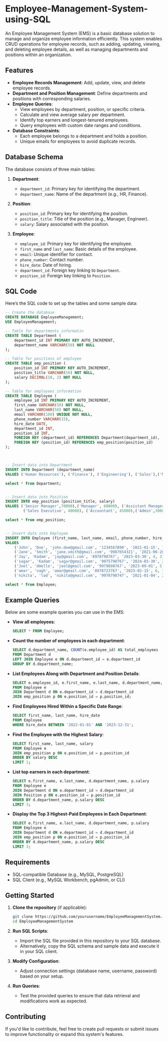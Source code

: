 # Employee-Management-System-using-SQL

An Employee Management System (EMS) is a basic database solution to manage and organize employee information efficiently. This system enables CRUD operations for employee records, such as adding, updating, viewing, and deleting employee details, as well as managing departments and positions within an organization.

## Features

- **Employee Records Management**: Add, update, view, and delete employee records.
- **Department and Position Management**: Define departments and positions with corresponding salaries.
- **Employee Queries**:
  - View employees by department, position, or specific criteria.
  - Calculate and view average salary per department.
  - Identify top earners and longest-tenured employees.
  - Query employees with custom date ranges and conditions.
- **Database Constraints**:
  - Each employee belongs to a department and holds a position.
  - Unique emails for employees to avoid duplicate records.

## Database Schema

The database consists of three main tables:

1. **Department**:
   - `department_id`: Primary key for identifying the department.
   - `department_name`: Name of the department (e.g., HR, Finance).

2. **Position**:
   - `position_id`: Primary key for identifying the position.
   - `position_title`: Title of the position (e.g., Manager, Engineer).
   - `salary`: Salary associated with the position.

3. **Employee**:
   - `employee_id`: Primary key for identifying the employee.
   - `first_name` and `last_name`: Basic details of the employee.
   - `email`: Unique identifier for contact.
   - `phone_number`: Contact number.
   - `hire_date`: Date of hiring.
   - `department_id`: Foreign key linking to `Department`.
   - `position_id`: Foreign key linking to `Position`.

## SQL Code

Here’s the SQL code to set up the tables and some sample data:

```sql
-- Create the database
CREATE DATABASE EmployeeManagement;
USE EmployeeManagement;

-- Table for departments informatin
CREATE TABLE Department (
    department_id INT PRIMARY KEY AUTO_INCREMENT,
    department_name VARCHAR(50) NOT NULL
);

-- Table for positions of employee
CREATE TABLE emp_position (
    position_id INT PRIMARY KEY AUTO_INCREMENT,
    position_title VARCHAR(50) NOT NULL,
    salary DECIMAL(10, 2) NOT NULL
);

-- Table for employees information
CREATE TABLE Employee (
    employee_id INT PRIMARY KEY AUTO_INCREMENT,
    first_name VARCHAR(50) NOT NULL,
    last_name VARCHAR(50) NOT NULL,
    email VARCHAR(100) UNIQUE NOT NULL,
    phone_number VARCHAR(15),
    hire_date DATE,
    department_id INT,
    position_id INT,
    FOREIGN KEY (department_id) REFERENCES Department(department_id),
    FOREIGN KEY (position_id) REFERENCES emp_position(position_id)
);



-- Insert data into Department
INSERT INTO Department (department_name)
VALUES ('Human Resources'), ('Finance'), ('Engineering'), ('Sales'),('Marketing'),('IT'),('Customer service'),('Accounting');

select * from Department;


-- Insert data into Position
INSERT INTO emp_position (position_title, salary)
VALUES ('Senior Manager',70000),('Manager', 60000), ('Assistant Manager',50000), ('Engineer', 50000), 
		('Sales Executive', 40000), ('Accountant', 45000),('Admin',30000),('Associate', 40000);

select * from emp_position;


-- Insert data into Employee
INSERT INTO Employee (first_name, last_name, email, phone_number, hire_date, department_id, position_id)
VALUES 
    ('John', 'Doe', 'john.doe@gmail.com', '1234567890', '2021-01-15', 1, 1),
    ('Jane', 'Smith', 'jane.smith@gmail.com', '9987654321', '2021-06-20', 3, 2),
    ('Jay', 'Kadam', 'jay@gmail.com', '8978798767', '2023-03-30', 4, 3),
    ('sagar', 'Kadam', 'sagar@gmail.com', '9975798767', '2024-03-30', 2, 3),
    ('Joel', 'dmello', 'joel@gmail.com', '9979898767', '2023-09-01', 5, 4),
    ('amar', 'vagh', 'amar@gmail.com', '8978723767', '2023-02-15', 6, 1),
    ('nikita', 'lad', 'nikita@gmail.com', '9978798747', '2021-01-04', 2, 6);

select * from Employee;
```

## Example Queries

Below are some example queries you can use in the EMS:

- **View all employees**:
    ```sql
    SELECT * FROM Employee;
    ```

- **Count the number of employees in each department**:
    ```sql
    SELECT d.department_name, COUNT(e.employee_id) AS total_employees
    FROM Department d
    LEFT JOIN Employee e ON d.department_id = e.department_id
    GROUP BY d.department_name;
    ```
- **List Employees Along with Department and Position Details**:
    ```sql
    SELECT e.employee_id, e.first_name, e.last_name, d.department_name, p.position_title, p.salary
    FROM Employee e
    JOIN Department d ON e.department_id = d.department_id
    JOIN emp_position p ON e.position_id = p.position_id;
    ```
- **Find Employees Hired Within a Specific Date Range**:
    ```sql
    SELECT first_name, last_name, hire_date
    FROM Employee
    WHERE hire_date BETWEEN '2022-01-01' AND '2023-12-31';
    ```
- **Find the Employee with the Highest Salary**:
    ```sql
    SELECT first_name, last_name, salary
    FROM Employee e
    JOIN emp_position p ON e.position_id = p.position_id
    ORDER BY salary DESC
    LIMIT 1;
    ```
- **List top earners in each department**:
    ```sql
    SELECT e.first_name, e.last_name, d.department_name, p.salary
    FROM Employee e
    JOIN Department d ON e.department_id = d.department_id
    JOIN Position p ON e.position_id = p.position_id
    ORDER BY d.department_name, p.salary DESC
    LIMIT 3;
    ```
- **Display the Top 3 Highest-Paid Employees in Each Department**:
    ```sql
    SELECT e.first_name, e.last_name, d.department_name, p.salary
    FROM Employee e
    JOIN Department d ON e.department_id = d.department_id
    JOIN emp_position p ON e.position_id = p.position_id
    ORDER BY d.department_name, p.salary DESC
    LIMIT 3;
    ```

## Requirements

- SQL-compatible Database (e.g., MySQL, PostgreSQL)
- SQL Client (e.g., MySQL Workbench, pgAdmin, or CLI)

## Getting Started

1. **Clone the repository** (if applicable):
    ```bash
    git clone https://github.com/yourusername/EmployeeManagementSystem.git
    cd EmployeeManagementSystem
    ```

2. **Run SQL Scripts**:
   - Import the SQL file provided in this repository to your SQL database.
   - Alternatively, copy the SQL schema and sample data and execute it in your SQL client.

3. **Modify Configuration**:
   - Adjust connection settings (database name, username, password) based on your setup.

4. **Run Queries**:
   - Test the provided queries to ensure that data retrieval and modifications work as expected.

## Contributing

If you'd like to contribute, feel free to create pull requests or submit issues to improve functionality or expand this system's features.
